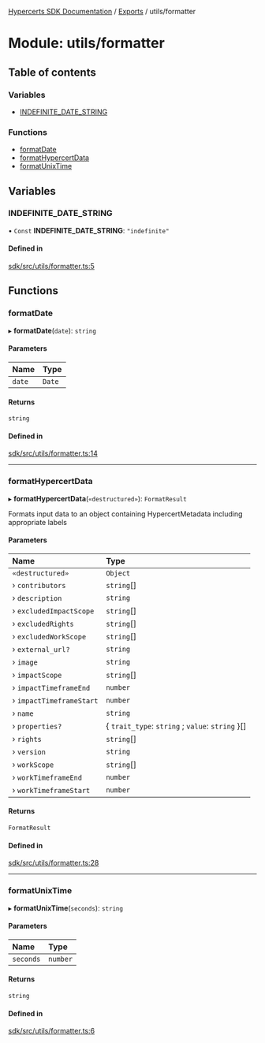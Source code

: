 [Hypercerts SDK Documentation](../README.md) / [Exports](../modules.md) / utils/formatter

# Module: utils/formatter

## Table of contents

### Variables

- [INDEFINITE_DATE_STRING](utils_formatter.md#indefinite_date_string)

### Functions

- [formatDate](utils_formatter.md#formatdate)
- [formatHypercertData](utils_formatter.md#formathypercertdata)
- [formatUnixTime](utils_formatter.md#formatunixtime)

## Variables

### INDEFINITE_DATE_STRING

• `Const` **INDEFINITE_DATE_STRING**: `"indefinite"`

#### Defined in

[sdk/src/utils/formatter.ts:5](https://github.com/Network-Goods/hypercerts/blob/4e6c302/sdk/src/utils/formatter.ts#L5)

## Functions

### formatDate

▸ **formatDate**(`date`): `string`

#### Parameters

| Name   | Type   |
| :----- | :----- |
| `date` | `Date` |

#### Returns

`string`

#### Defined in

[sdk/src/utils/formatter.ts:14](https://github.com/Network-Goods/hypercerts/blob/4e6c302/sdk/src/utils/formatter.ts#L14)

---

### formatHypercertData

▸ **formatHypercertData**(`«destructured»`): `FormatResult`

Formats input data to an object containing HypercertMetadata including appropriate labels

#### Parameters

| Name                     | Type                                             |
| :----------------------- | :----------------------------------------------- |
| `«destructured»`         | `Object`                                         |
| › `contributors`         | `string`[]                                       |
| › `description`          | `string`                                         |
| › `excludedImpactScope`  | `string`[]                                       |
| › `excludedRights`       | `string`[]                                       |
| › `excludedWorkScope`    | `string`[]                                       |
| › `external_url?`        | `string`                                         |
| › `image`                | `string`                                         |
| › `impactScope`          | `string`[]                                       |
| › `impactTimeframeEnd`   | `number`                                         |
| › `impactTimeframeStart` | `number`                                         |
| › `name`                 | `string`                                         |
| › `properties?`          | { `trait_type`: `string` ; `value`: `string` }[] |
| › `rights`               | `string`[]                                       |
| › `version`              | `string`                                         |
| › `workScope`            | `string`[]                                       |
| › `workTimeframeEnd`     | `number`                                         |
| › `workTimeframeStart`   | `number`                                         |

#### Returns

`FormatResult`

#### Defined in

[sdk/src/utils/formatter.ts:28](https://github.com/Network-Goods/hypercerts/blob/4e6c302/sdk/src/utils/formatter.ts#L28)

---

### formatUnixTime

▸ **formatUnixTime**(`seconds`): `string`

#### Parameters

| Name      | Type     |
| :-------- | :------- |
| `seconds` | `number` |

#### Returns

`string`

#### Defined in

[sdk/src/utils/formatter.ts:6](https://github.com/Network-Goods/hypercerts/blob/4e6c302/sdk/src/utils/formatter.ts#L6)
